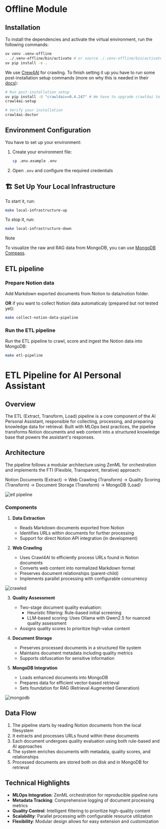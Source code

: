 # Offline Module

## Installation

To install the dependencies and activate the virtual environment, run the following commands:

```bash
uv venv .venv-offline
. ./.venv-offline/bin/activate # or source ./.venv-offline/bin/activate
uv pip install -e .
```

We use [Crew4AI](https://github.com/unclecode/crawl4ai) for crawling. To finish setting it up you have to run some post-installation setup commands (more on why this is needed in their [docs](https://github.com/unclecode/crawl4ai)):
```bash
# Run post-installation setup
uv pip install -U "crawl4ai==0.4.247" # We have to upgrade crawl4ai to support these CLI commands (we couldn't add it to pyproject.toml due to ZenML version incompatibility with Pydantic).
crawl4ai-setup

# Verify your installation
crawl4ai-doctor
```

## Environment Configuration

You have to set up your environment:
1. Create your environment file:
   ```bash
   cp .env.example .env
   ```
2. Open `.env` and configure the required credentials

## 🏗️ Set Up Your Local Infrastructure

To start it, run:
```bash
make local-infrastructure-up
```

To stop it, run:
```bash
make local-infrastructure-down
```

> [!NOTE]
> To visualize the raw and RAG data from MongoDB, you can use [MongoDB Compass](https://rebrand.ly/second-brain-course-mongodb-compass).

## ETL pipeline

### Prepare Notion data

Add Markdown exported documents from Notion to data/notion folder. 

**OR** if you want to collect Notion data automaticaly (prepared but not tested yet):
```bash
make collect-notion-data-pipeline
```

### Run the ETL pipeline

Run the ETL pipeline to crawl, score and ingest the Notion data into MongoDB:
```bash
make etl-pipeline
```

# ETL Pipeline for AI Personal Assistant

## Overview

The ETL (Extract, Transform, Load) pipeline is a core component of the AI Personal Assistant, responsible for collecting, processing, and preparing knowledge data for retrieval. Built with MLOps best practices, the pipeline transforms Notion documents and web content into a structured knowledge base that powers the assistant's responses.

## Architecture

The pipeline follows a modular architecture using ZenML for orchestration and implements the FTI (Flexible, Transparent, Iterative) approach:

Notion Documents (Extract) → Web Crawling (Transform) → Quality Scoring (Transform) → Document Storage (Transform) → MongoDB (Load)

![etl pipeline](../../doc/images/etl-pipeline.png)

### Components

1. **Data Extraction**
   - Reads Markdown documents exported from Notion
   - Identifies URLs within documents for further processing
   - Support for direct Notion API integration (in development)

2. **Web Crawling**
   - Uses Crawl4AI to efficiently process URLs found in Notion documents
   - Converts web content into normalized Markdown format
   - Preserves document relationships (parent-child)
   - Implements parallel processing with configurable concurrency

![crawled](../../doc/images/crawled-documents.png)

3. **Quality Assessment**
   - Two-stage document quality evaluation:
     - Heuristic filtering: Rule-based initial screening
     - LLM-based scoring: Uses Ollama with Qwen2.5 for nuanced quality assessment
   - Assigns quality scores to prioritize high-value content

4. **Document Storage**
   - Preserves processed documents in a structured file system
   - Maintains document metadata including quality metrics
   - Supports obfuscation for sensitive information

5. **MongoDB Integration**
   - Loads enhanced documents into MongoDB
   - Prepares data for efficient vector-based retrieval
   - Sets foundation for RAG (Retrieval Augmented Generation)

![mongodb](../../doc/images/mongodb.png)

## Data Flow

1. The pipeline starts by reading Notion documents from the local filesystem
2. It extracts and processes URLs found within these documents
3. Each document undergoes quality evaluation using both rule-based and AI approaches
4. The system enriches documents with metadata, quality scores, and relationships
5. Processed documents are stored both on disk and in MongoDB for retrieval

## Technical Highlights

- **MLOps Integration**: ZenML orchestration for reproducible pipeline runs
- **Metadata Tracking**: Comprehensive logging of document processing metrics
- **Quality Control**: Intelligent filtering to prioritize high-quality content
- **Scalability**: Parallel processing with configurable resource utilization
- **Flexibility**: Modular design allows for easy extension and customization
